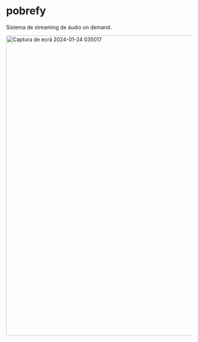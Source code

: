 # pobrefy
Sistema de streaming de áudio on demand.

<img width="813" alt="Captura de ecrã 2024-01-24 035017" src="https://github.com/whrovic/pobrefy/assets/56974612/b820f01f-6aa3-441c-b8b6-b644ab08b1f3">
